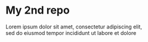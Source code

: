 # My 2nd repo
Lorem ipsum dolor sit amet, consectetur adipiscing elit,<br>
sed do eiusmod tempor incididunt ut labore et dolore
